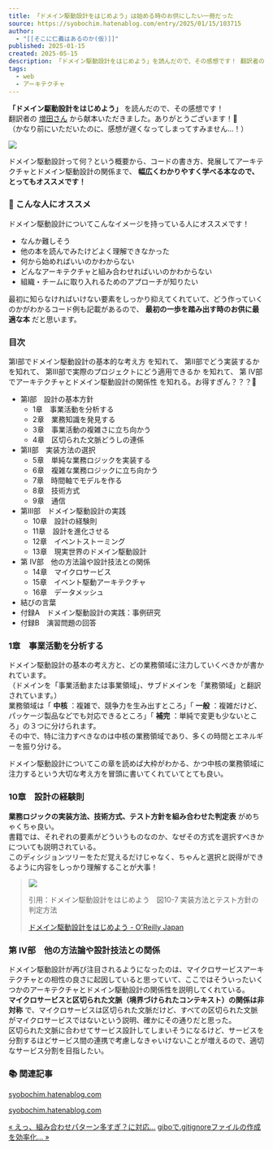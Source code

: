 ```yaml
---
title: 「ドメイン駆動設計をはじめよう」は始める時のお供にしたい一冊だった
source: https://syobochim.hatenablog.com/entry/2025/01/15/103715
author:
  - "[[そこに仁義はあるのか(仮)]]"
published: 2025-01-15
created: 2025-05-15
description: 「ドメイン駆動設計をはじめよう」を読んだので、その感想です！ 翻訳者の増田さんから献本いただきました。ありがとうございます！🙌 （かなり前にいただいたのに、感想が遅くなってしまってすみません…！）ドメイン駆動設計をはじめよう ―ソフトウェアの実装と事業戦略を結びつける実践技法作者:Vlad KhononovオライリージャパンAmazonドメイン駆動設計って何？という概要から、コードの書き方、発展してアーキテクチャとドメイン駆動設計の関係まで、幅広くわかりやすく学べる本なので、とってもオススメです！ 🙆 こんな人にオススメ ドメイン駆動設計についてこんなイメージを持っている人にオススメです！ な…
tags:
  - web
  - アーキテクチャ
---
```

**「ドメイン駆動設計をはじめよう」** を読んだので、その感想です！  
翻訳者の [増田さん](https://x.com/masuda220) から献本いただきました。ありがとうございます！🙌  
（かなり前にいただいたのに、感想が遅くなってしまってすみません…！）

![](https://cdn-ak.f.st-hatena.com/images/fotolife/s/syobochim/20250115/20250115093251.png)

ドメイン駆動設計って何？という概要から、コードの書き方、発展してアーキテクチャとドメイン駆動設計の関係まで、 **幅広くわかりやすく学べる本なので、とってもオススメです！**  

### 🙆 こんな人にオススメ

ドメイン駆動設計についてこんなイメージを持っている人にオススメです！

- なんか難しそう
- 他の本を読んでみたけどよく理解できなかった
- 何から始めればいいのかわからない
- どんなアーキテクチャと組み合わせればいいのかわからない
- 組織・チームに取り入れるためのアプローチが知りたい

最初に知らなければいけない要素をしっかり抑えてくれていて、どう作っていくのかがわかるコード例も記載があるので、 **最初の一歩を踏み出す時のお供に最適な本** だと思います。

### 目次

第I部でドメイン駆動設計の基本的な考え方 を知れて、 第II部でどう実装するか を知れて、 第III部で実際のプロジェクトにどう適用できるか を知れて、 第 IV部でアーキテクチャとドメイン駆動設計の関係性 を知れる。お得すぎん？？？🫨

- 第I部　設計の基本方針
	- 1章　事業活動を分析する
	- 2章　業務知識を発見する
	- 3章　事業活動の複雑さに立ち向かう
	- 4章　区切られた文脈どうしの連係
- 第II部　実装方法の選択
	- 5章　単純な業務ロジックを実装する
	- 6章　複雑な業務ロジックに立ち向かう
	- 7章　時間軸でモデルを作る
	- 8章　技術方式
	- 9章　通信
- 第III部　ドメイン駆動設計の実践
	- 10章　設計の経験則
	- 11章　設計を進化させる
	- 12章　イベントストーミング
	- 13章　現実世界のドメイン駆動設計
- 第 IV部　他の方法論や設計技法との関係
	- 14章　マイクロサービス
	- 15章　イベント駆動アーキテクチャ
	- 16章　データメッシュ
- 結びの言葉
- 付録A　ドメイン駆動設計の実践：事例研究
- 付録B　演習問題の回答

### 1章　事業活動を分析する

ドメイン駆動設計の基本の考え方と、どの業務領域に注力していくべきかが書かれています。  
（ドメインを「事業活動または事業領域」、サブドメインを「業務領域」と翻訳されています。）  
業務領域は「 **中核** ：複雑で、競争力を生み出すところ」「 **一般** ：複雑だけど、パッケージ製品などでも対応できるところ」「 **補完** ：単純で変更も少ないところ」の３つに分けられます。  
その中で、特に注力すべきなのは中核の業務領域であり、多くの時間とエネルギーを振り分ける。

ドメイン駆動設計についてこの章を読めば大枠がわかる、かつ中核の業務領域に注力するという大切な考え方を冒頭に書いてくれていてとても良い。

### 10章　設計の経験則

**業務ロジックの実装方法、技術方式、テスト方針を組み合わせた判定表** がめちゃくちゃ良い。  
書籍では、それぞれの要素がどういうものなのか、なぜその方式を選択すべきかについても説明されている。  
このディシジョンツリーをただ覚えるだけじゃなく、ちゃんと選択と説得ができるように内容をしっかり理解することが大事！

> ![](https://cdn-ak.f.st-hatena.com/images/fotolife/s/syobochim/20250115/20250115094703.png)
> 
> 引用：ドメイン駆動設計をはじめよう　図10-7 実装方法とテスト方針の判定方法
> 
> [ドメイン駆動設計をはじめよう - O'Reilly Japan](https://www.oreilly.co.jp/books/9784814400737/)

### 第 IV部　他の方法論や設計技法との関係

ドメイン駆動設計が再び注目されるようになったのは、マイクロサービスアーキテクチャとの相性の良さに起因していると思っていて、ここではそういったいくつかのアーキテクチャとドメイン駆動設計の関係性を説明してくれている。  
**マイクロサービスと区切られた文脈（境界づけられたコンテキスト）の関係は非対称** で、マイクロサービスは区切られた文脈だけど、すべての区切られた文脈がマイクロサービスではないという説明、確かにその通りだと思った。  
区切られた文脈に合わせてサービス設計してしまいそうになるけど、サービスを分割するほどサービス間の連携で考慮しなきゃいけないことが増えるので、適切なサービス分割を目指したい。

### 📚 関連記事

[syobochim.hatenablog.com](https://syobochim.hatenablog.com/entry/2022/03/04/194646)

[syobochim.hatenablog.com](https://syobochim.hatenablog.com/entry/2022/07/05/175310)

[« えっ、組み合わせパターン多すぎ？に対応…](https://syobochim.hatenablog.com/entry/2025/01/23/181131) [giboで.gitignoreファイルの作成を効率化… »](https://syobochim.hatenablog.com/entry/2025/01/09/165324)